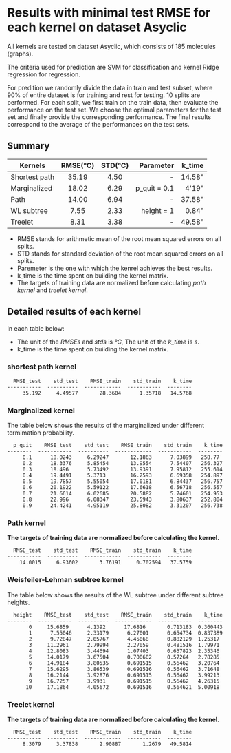 # Results with minimal test RMSE for each kernel on dataset Asyclic
All kernels are tested on dataset Asyclic, which consists of 185 molecules (graphs). 

The criteria used for prediction are SVM for classification and kernel Ridge regression for regression.

For predition we randomly divide the data in train and test subset, where 90% of entire dataset is for training and rest for testing. 10 splits are performed. For each split, we first train on the train data, then evaluate the performance on the test set. We choose the optimal parameters for the test set and finally provide the corresponding performance. The final results correspond to the average of the performances on the test sets. 

## Summary

| Kernels       | RMSE(℃)  | STD(℃)  | Parameter    | k_time |
|---------------|:---------:|:--------:|-------------:|-------:|
| Shortest path | 35.19     | 4.50     | -            | 14.58" |
| Marginalized  | 18.02     | 6.29     | p_quit = 0.1 | 4'19"  |
| Path          | 14.00     | 6.94     | -            | 37.58" |
| WL subtree    | 7.55      | 2.33     | height = 1   | 0.84"  |
| Treelet       | 8.31      | 3.38     | -            | 49.58" |

* RMSE stands for arithmetic mean of the root mean squared errors on all splits.
* STD stands for standard deviation of the root mean squared errors on all splits.
* Paremeter is the one with which the kenrel achieves the best results.
* k_time is the time spent on building the kernel matrix.
* The targets of training data are normalized before calculating *path kernel* and *treelet kernel*.

## Detailed results of each kernel
In each table below:
* The unit of the *RMSEs* and *stds* is *℃*, The unit of the *k_time* is *s*.
* k_time is the time spent on building the kernel matrix.

### shortest path kernel
```
  RMSE_test    std_test    RMSE_train    std_train    k_time
-----------  ----------  ------------  -----------  --------
     35.192     4.49577       28.3604      1.35718   14.5768
```

### Marginalized kernel
The table below shows the results of the marginalized under different termimation probability.
```
  p_quit    RMSE_test    std_test    RMSE_train    std_train    k_time
--------  -----------  ----------  ------------  -----------  --------
     0.1      18.0243     6.29247       12.1863      7.03899   258.77
     0.2      18.3376     5.85454       13.9554      7.54407   256.327
     0.3      18.496      5.73492       13.9391      7.95812   255.614
     0.4      19.4491     5.3713        16.2593      6.69358   254.897
     0.5      19.7857     5.55054       17.0181      6.84437   256.757
     0.6      20.1922     5.59122       17.6618      6.56718   256.557
     0.7      21.6614     6.02685       20.5882      5.74601   254.953
     0.8      22.996      6.08347       23.5943      3.80637   252.804
     0.9      24.4241     4.95119       25.8082      3.31207   256.738
```

### Path kernel
**The targets of training data are normalized before calculating the kernel.**
```
  RMSE_test    std_test    RMSE_train    std_train    k_time
-----------  ----------  ------------  -----------  --------
    14.0015     6.93602       3.76191     0.702594   37.5759
```

### Weisfeiler-Lehman subtree kernel
The table below shows the results of the WL subtree under different subtree heights.
```
  height    RMSE_test    std_test    RMSE_train    std_train    k_time
--------  -----------  ----------  ------------  -----------  --------
       0     15.6859      4.1392      17.6816       0.713183  0.360443
       1      7.55046     2.33179      6.27001      0.654734  0.837389
       2      9.72847     2.05767      4.45068      0.882129  1.25317
       3     11.2961      2.79994      2.27059      0.481516  1.79971
       4     12.8083      3.44694      1.07403      0.637823  2.35346
       5     14.0179      3.67504      0.700602     0.57264   2.78285
       6     14.9184      3.80535      0.691515     0.56462   3.20764
       7     15.6295      3.86539      0.691516     0.56462   3.71648
       8     16.2144      3.92876      0.691515     0.56462   3.99213
       9     16.7257      3.9931       0.691515     0.56462   4.26315
      10     17.1864      4.05672      0.691516     0.564621  5.00918
```

### Treelet kernel
**The targets of training data are normalized before calculating the kernel.**
```
  RMSE_test    std_test    RMSE_train    std_train    k_time
-----------  ----------  ------------  -----------  --------
     8.3079     3.37838       2.90887       1.2679   49.5814
```